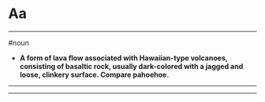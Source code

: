 # Aa
---
#noun
- **A form of lava flow associated with Hawaiian-type volcanoes, consisting of basaltic rock, usually dark-colored with a jagged and loose, clinkery surface. Compare pahoehoe.**
---
---
